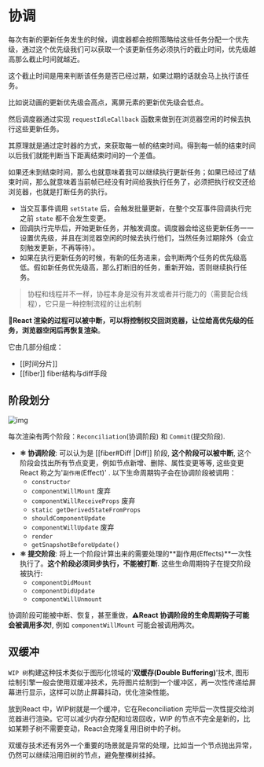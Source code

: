# 协调

每次有新的更新任务发生的时候，调度器都会按照策略给这些任务分配一个优先级，通过这个优先级我们可以获取一个该更新任务必须执行的截止时间，优先级越高那么截止时间就越近。

这个截止时间是用来判断该任务是否已经过期，如果过期的话就会马上执行该任务。



比如说动画的更新优先级会高点，离屏元素的更新优先级会低点。

然后调度器通过实现 `requestIdleCallback` 函数来做到在浏览器空闲的时候去执行这些更新任务。

其原理就是通过定时器的方式，来获取每一帧的结束时间。得到每一帧的结束时间以后我们就能判断当下距离结束时间的一个差值。

如果还未到结束时间，那么也就意味着我可以继续执行更新任务；如果已经过了结束时间，那么就意味着当前帧已经没有时间给我执行任务了，必须把执行权交还给浏览器，也就是打断任务的执行。



- 当交互事件调用 `setState` 后，会触发批量更新，在整个交互事件回调执行完之前 `state` 都不会发生变更。
- 回调执行完毕后，开始更新任务，并触发调度。调度器会给这些更新任务一一设置优先级，并且在浏览器空闲的时候去执行他们，当然任务过期除外（会立刻触发更新，不再等待）。
- 如果在执行更新任务的时候，有新的任务进来，会判断两个任务的优先级高低。假如新任务优先级高，那么打断旧的任务，重新开始，否则继续执行任务。





> 协程和线程并不一样，协程本身是没有并发或者并行能力的（需要配合线程），它只是一种控制流程的让出机制
>

 **🔴React 渲染的过程可以被中断，可以将控制权交回浏览器，让位给高优先级的任务，浏览器空闲后再恢复渲染**。 

它由几部分组成：
 - [[时间分片]]
 - [[fiber]] fiber结构与diff手段



## 阶段划分

 ![img](https://user-gold-cdn.xitu.io/2019/10/21/16deecd830671a70?imageView2/0/w/1280/h/960/format/webp/ignore-error/1) 

 每次渲染有两个阶段：`Reconciliation`(协调阶段) 和 `Commit`(提交阶段). 

- **⚛️ 协调阶段**: 可以认为是 [[fiber#Diff |Diff]] 阶段, **这个阶段可以被中断**, 这个阶段会找出所有节点变更，例如节点新增、删除、属性变更等等, 这些变更React 称之为'`副作用`(Effect)' . 以下生命周期钩子会在协调阶段被调用：
  - `constructor`
  - `componentWillMount`  废弃
  - `componentWillReceiveProps` 废弃
  - `static getDerivedStateFromProps` 
  - `shouldComponentUpdate`
  - `componentWillUpdate` 废弃
  - `render`
  - `getSnapshotBeforeUpdate()`
- **⚛️ 提交阶段**: 将上一个阶段计算出来的需要处理的**副作用(Effects)**一次性执行了。**这个阶段必须同步执行，不能被打断**. 这些生命周期钩子在提交阶段被执行:
  - `componentDidMount`
  - `componentDidUpdate`
  - `componentWillUnmount`



 协调阶段可能被中断、恢复，甚至重做，**⚠️React 协调阶段的生命周期钩子可能会被调用多次!**, 例如 `componentWillMount` 可能会被调用两次。 

 ## 双缓冲

 `WIP 树`构建这种技术类似于图形化领域的'**双缓存(Double Buffering)**'技术, 图形绘制引擎一般会使用双缓冲技术，先将图片绘制到一个缓冲区，再一次性传递给屏幕进行显示，这样可以防止屏幕抖动，优化渲染性能。 

放到React 中，WIP树就是一个缓冲，它在Reconciliation 完毕后一次性提交给浏览器进行渲染。它可以减少内存分配和垃圾回收，WIP 的节点不完全是新的，比如某颗子树不需要变动，React会克隆复用旧树中的子树。

双缓存技术还有另外一个重要的场景就是异常的处理，比如当一个节点抛出异常，仍然可以继续沿用旧树的节点，避免整棵树挂掉。